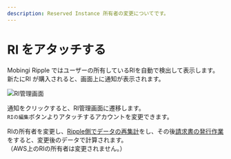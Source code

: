 ```yaml
---
description: Reserved Instance 所有者の変更についてです。
---
```


# RI をアタッチする

Mobingi Ripple ではユーザーの所有しているRIを自動で検出して表示します。  
新たにRI が購入されると、画面上に通知が表示されます。

![RI&#x7BA1;&#x7406;&#x753B;&#x9762;](../.gitbook/assets/snip20180723_14.png)

通知をクリックすると、RI管理画面に遷移します。  
`RIの編集`ボタンよりアタッチするアカウントを変更できます。

RIの所有者を変更し、[Ripple側でデータの再集計](https://docs.mobingi.com/v/ripple/mobingi-ripple/mobingi-ripple-gai-yao)をし、その後[請求書の発行作業](https://docs.mobingi.com/~/drafts/-LI4pT9IkjOADc1enlQY/primary/v/ripple/mobingi-ripple/wosuru)をすると、変更後のデータで計算されます。  
（AWS上のRIの所有者は変更されません。）

